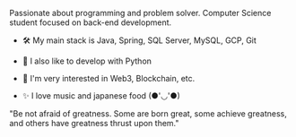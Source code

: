 Passionate about programming and problem solver. Computer Science student focused on back-end development.

- 🛠️ My main stack is Java, Spring, SQL Server, MySQL, GCP, Git

- 🐍 I also like to develop with Python

- 👀 I'm very interested in Web3, Blockchain, etc.

- ✨ I love music and japanese food (●'◡'●)

"Be not afraid of greatness. Some are born great, some achieve greatness, and others have greatness thrust upon them."
